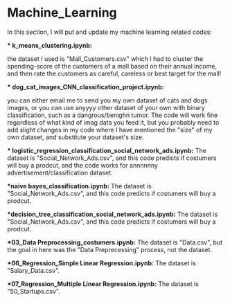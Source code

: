 # Machine_Learning
In this section, I will put and update my machine learning related codes:

<b>* k_means_clustering.ipynb:</b>

the dataset I used is "Mall_Customers.csv" which I had to cluster the spending-score of the customers of a mall based on their annual income, and then rate the customers as careful, careless or best target for the mall!


<b>* dog_cat_images_CNN_classification_project.ipynb:</b>

you can either email me to send you my own dataset of cats and dogs images, or you can use anyyyy other dataset of your own with binary classification, such as a dangrous/benighn tumor. The code will work fine regardless of what kind of imag data you feed it, but you probably need to add slight changes in my code where I have mentioned the "size" of my own dataset, and substitute your dataset's size.


<b>* logistic_regression_classification_social_network_ads.ipynb:</b>
The dataset is "Social_Network_Ads.csv", and this code predicts if costumers will buy a prodcut, and the code works for annnnnny advertisement/classification dataset.

<b> *naive bayes_classification.ipynb:</b>
The dataset is "Social_Network_Ads.csv", and this code predicts if costumers will buy a prodcut.

<b> *decision_tree_classification_social_network_ads.ipynb:</b>
The dataset is "Social_Network_Ads.csv", and this code predicts if costumers will buy a prodcut.

<b> *03_Data Preprocessing_costumers.ipynb:</b>
The dataset is "Data.csv", but the goal in here was the "Data Preprecessing" process, not the dataset.

<b> *06_Regression_Simple Linear Regression.ipynb:</b>
The dataset is "Salary_Data.csv".

<b> *07_Regression_Multiple Linear Regression.ipynb:</b>
The dataset is "50_Startups.csv".

